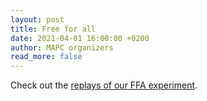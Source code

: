 ```yaml
---
layout: post
title: Free for all
date: 2021-04-01 16:00:00 +0200
author: MAPC organizers
read_more: false
---
```


Check out the [replays of our FFA experiment](/2020/#free-for-all).
